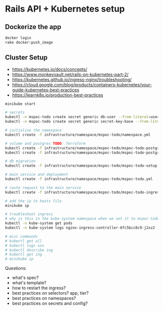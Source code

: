# Rails API + Kubernetes setup

## Dockerize the app

```bash
docker login
rake docker:push_image
```

## Cluster Setup

* https://kubernetes.io/docs/concepts/
* https://www.monkeyvault.net/rails-on-kubernetes-part-2/
* https://kubernetes.github.io/ingress-nginx/troubleshooting/
* https://cloud.google.com/blog/products/containers-kubernetes/your-guide-kubernetes-best-practices
* https://learnk8s.io/production-best-practices

```bash
minikube start

# secrets
kubectl -n mspoc-todo create secret generic db-user --from-literal=username=postgres
kubectl -n mspoc-todo create secret generic secret-key-base --from-literal=secret-key-base=85d6555b10f75f61e8191b81d12c38ce37cefbaa24d62d9482ec1b1572f2901983328caca581d4fc731b9591b17d72e37e0e3662b24c0c2d07eadaa19182122e

# initialise the namespace
kubectl create -f infrastructure/namespace/mspoc-todo/namespace.yml

# volume and postgres TODO: Terraform
kubectl create -f infrastructure/namespace/mspoc-todo/mspoc-todo-postgres-volume.yml
kubectl create -f infrastructure/namespace/mspoc-todo/mspoc-todo-postgres.yml

# db migration
kubectl create -f infrastructure/namespace/mspoc-todo/mspoc-todo-setup.yml

# main service and deployment
kubectl create -f infrastructure/namespace/mspoc-todo/mspoc-todo.yml

# route request to the main service
kubectl create -f infrastructure/namespace/mspoc-todo/mspoc-todo-ingress.yml

# add the ip to hosts file
minikube ip

# troubleshoot ingress
# why is this in the kube-system namespace when we set it to mspoc-todo
kubectl -n kube-system get pods
kubectl -n kube-system logs nginx-ingress-controller-6fc5bcc8c9-j2xz2

# misc commands
# kubectl get all
# kubectl logs xxx
# kubectl describe ing
# kubectl get ing
# minikube ip
```

Questions:

* what's spec?
* what's template?
* how to restart the ingress?
* best practices on selectors? app, tier?
* best practices on namespaces?
* best practices on secrets and config?
